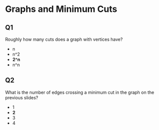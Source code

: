 # Graphs and Minimum Cuts

## Q1

Roughly how many cuts does a graph with  vertices have?

- n
- n^2
- **2^n**
- n^n

## Q2

What is the number of edges crossing a minimum cut in the graph on the previous slides?

- 1
- **2**
- 3
- 4
